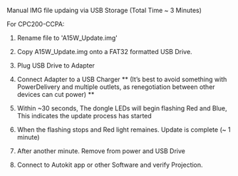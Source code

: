 Manual IMG file updaing via USB Storage (Total Time ~ 3 Minutes)

For CPC200-CCPA:

1. Rename file to 'A15W_Update.img'
2. Copy A15W_Update.img onto a FAT32 formatted USB Drive.
3. Plug USB Drive to Adapter
4. Connect Adapter to a USB Charger
 ** (It’s best to avoid something with PowerDelivery and multiple outlets, as renegotiation between other devices can cut power) **

5. Within ~30 seconds, The dongle LEDs will begin flashing Red and Blue, This indicates the update process has started
6. When the flashing stops and Red light remaines. Update is complete (~ 1 minute)
7. After another minute. Remove from power and USB Drive
8. Connect to Autokit app or other Software and verify Projection.  
